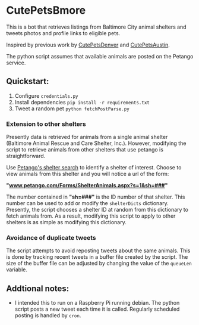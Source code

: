 # CutePetsBmore
This is a bot that retrieves listings from Baltimore City animal shelters and tweets photos and profile links to eligible pets.

Inspired by previous work by [CutePetsDenver](https://github.com/codeforamerica/CutePetsDenver) and [CutePetsAustin](https://github.com/open-austin/CutePetsAustin).

The python script assumes that available animals are posted on the Petango service.

## Quickstart:

1. Configure `credentials.py`
2. Install dependencies `pip install -r requirements.txt`
3. Tweet a random pet `python fetchPostParse.py`

### Extension to other shelters

Presently data is retrieved for animals from a single animal shelter (Baltimore Animal Rescue and Care Shelter, Inc.). However, modifying the script to retrieve animals from other shelters that use petango is straightforward.

Use [Petango's shelter search](http://www.petango.com/Forms/Search.aspx) to identify a shelter of interest.  Choose to view animals from this shelter and you will notice a url of the form:

**"www.petango.com/Forms/ShelterAnimals.aspx?s=1&sh=###"**

The number contained in **"sh=###"** is the ID number of that shelter.  This number can be used to add or modify the `shelterDicts` dictionary.  Presently, the script chooses a shelter ID at random from this dictionary to fetch animals from. As a result, modifying this script to apply to other shelters is as simple as modifying this dictionary.

### Avoidance of duplicate tweets

The script attempts to avoid reposting tweets about the same animals.  This is done by tracking recent tweets in a buffer file created by the script.  The size of the buffer file can be adjusted by changing the value of the `queueLen` variable.

## Addtional notes:

* I intended this to run on a Raspberry Pi running debian.  The python script posts a new tweet each time it is called. Regularly scheduled posting is handled by `cron`.
